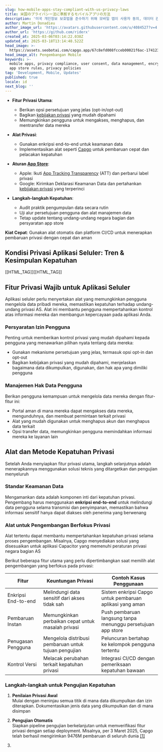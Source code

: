 ```yaml
---
slug: how-mobile-apps-stay-compliant-with-us-privacy-laws
title: 米国のプライバシー法に準拠するモバイルアプリの方法
description: '미국 개인정보 보호법을 준수하기 위해 모바일 앱이 사용자 동의, 데이터 관리 및 효과적인 보안 관행을 어떻게 달성할 수 있는지 알아보세요.'
author: Martin Donadieu
author_image_url: 'https://avatars.githubusercontent.com/u/4084527?v=4'
author_url: 'https://github.com/riderx'
created_at: 2025-03-06T03:14:22.038Z
updated_at: 2025-03-18T13:14:48.522Z
head_image: >-
  https://assets.seobotai.com/capgo.app/67c8efd008fcceb00021f6ac-1741230902559.jpg
head_image_alt: Pengembangan Mobile
keywords: >-
  mobile apps, privacy compliance, user consent, data management, encryption,
  app store rules, privacy policies
tag: 'Development, Mobile, Updates'
published: true
locale: id
next_blog: ''
---
```


-   **Fitur Privasi Utama**:
    
    -   Berikan opsi persetujuan yang jelas (opt-in/opt-out)
    -   Bagikan [kebijakan privasi](https://capgoapp/dp/) yang mudah dipahami
    -   Memungkinkan pengguna untuk mengakses, menghapus, dan mentransfer data mereka
-   **Alat Privasi**:
    
    -   Gunakan enkripsi end-to-end untuk keamanan data
    -   Implementasikan alat seperti [Capgo](https://capgoapp/) untuk pembaruan cepat dan pelacakan kepatuhan
-   **Aturan [App Store](https://wwwapplecom/app-store/)**:
    
    -   Apple: Ikuti [App Tracking Transparency](https://developerapplecom/documentation/apptrackingtransparency) (ATT) dan perbarui label privasi
    -   Google: Kirimkan Deklarasi Keamanan Data dan pertahankan [kebijakan privasi](https://capgoapp/privacy/) yang terperinci
-   **Langkah-langkah Kepatuhan**:
    
    -   Audit praktik pengumpulan data secara rutin
    -   Uji alur persetujuan pengguna dan alat manajemen data
    -   Tetap update tentang undang-undang negara bagian dan persyaratan app store

**Kiat Cepat**: Gunakan alat otomatis dan platform CI/CD untuk menerapkan pembaruan privasi dengan cepat dan aman

## Kondisi Privasi Aplikasi Seluler: Tren & Kesimpulan Kepatuhan

[[HTML_TAG]][[HTML_TAG]]

## Fitur Privasi Wajib untuk Aplikasi Seluler

Aplikasi seluler perlu menyertakan alat yang memungkinkan pengguna mengelola data pribadi mereka, memastikan kepatuhan terhadap undang-undang privasi AS. Alat ini membantu pengguna mempertahankan kontrol atas informasi mereka dan membangun kepercayaan pada aplikasi Anda.

### Persyaratan Izin Pengguna

Penting untuk memberikan kontrol privasi yang mudah dipahami kepada pengguna yang menawarkan pilihan nyata tentang data mereka:

-   Gunakan mekanisme persetujuan yang jelas, termasuk opsi opt-in dan opt-out
-   Bagikan kebijakan privasi yang mudah dipahami, menjelaskan bagaimana data dikumpulkan, digunakan, dan hak apa yang dimiliki pengguna

### Manajemen Hak Data Pengguna

Berikan pengguna kemampuan untuk mengelola data mereka dengan fitur-fitur ini:

-   Portal aman di mana mereka dapat mengakses data mereka, mengunduhnya, dan membuat permintaan terkait privasi
-   Alat yang mudah digunakan untuk menghapus akun dan menghapus data terkait
-   Opsi transfer data, memungkinkan pengguna memindahkan informasi mereka ke layanan lain

## Alat dan Metode Kepatuhan Privasi

Setelah Anda menyiapkan fitur privasi utama, langkah selanjutnya adalah menerapkannya menggunakan solusi teknis yang ditargetkan dan pengujian menyeluruh

### Standar Keamanan Data

Mengamankan data adalah komponen inti dari kepatuhan privasi. Pengembang harus menggunakan **enkripsi end-to-end** untuk melindungi data pengguna selama transmisi dan penyimpanan, memastikan bahwa informasi sensitif hanya dapat diakses oleh penerima yang berwenang

### Alat untuk Pengembangan Berfokus Privasi

Alat tertentu dapat membantu mempertahankan kepatuhan privasi selama proses pengembangan. Misalnya, Capgo menyediakan solusi yang disesuaikan untuk aplikasi Capacitor yang memenuhi peraturan privasi negara bagian AS

Berikut beberapa fitur utama yang perlu dipertimbangkan saat memilih alat pengembangan yang berfokus pada privasi:

| Fitur | Keuntungan Privasi | Contoh Kasus Penggunaan |
| --- | --- | --- |
| Enkripsi End-to-end | Melindungi data sensitif dari akses tidak sah | Sistem enkripsi Capgo untuk pembaruan aplikasi yang aman |
| Pembaruan Instan | Memungkinkan perbaikan cepat untuk masalah privasi | Push pembaruan langsung tanpa menunggu persetujuan app store |
| Penugasan Pengguna | Mengelola distribusi pembaruan untuk tujuan pengujian | Peluncuran bertahap ke kelompok pengguna tertentu |
| Kontrol Versi | Melacak perubahan terkait kepatuhan privasi | Integrasi CI/CD dengan pemeriksaan kepatuhan bawaan |

### Langkah-langkah untuk Pengujian Kepatuhan

1.  **Penilaian Privasi Awal**  
    Mulai dengan meninjau semua titik di mana data dikumpulkan dan izin diterapkan. Dokumentasikan jenis data yang dikumpulkan dan di mana disimpan
    
2.  **Pengujian Otomatis**  
    Siapkan pipeline pengujian berkelanjutan untuk memverifikasi fitur privasi dengan setiap deployment. Misalnya, per 3 Maret 2025, Capgo telah berhasil mengirimkan 9476M pembaruan di seluruh dunia [\[1\]](https://capgoapp/)
    
3.